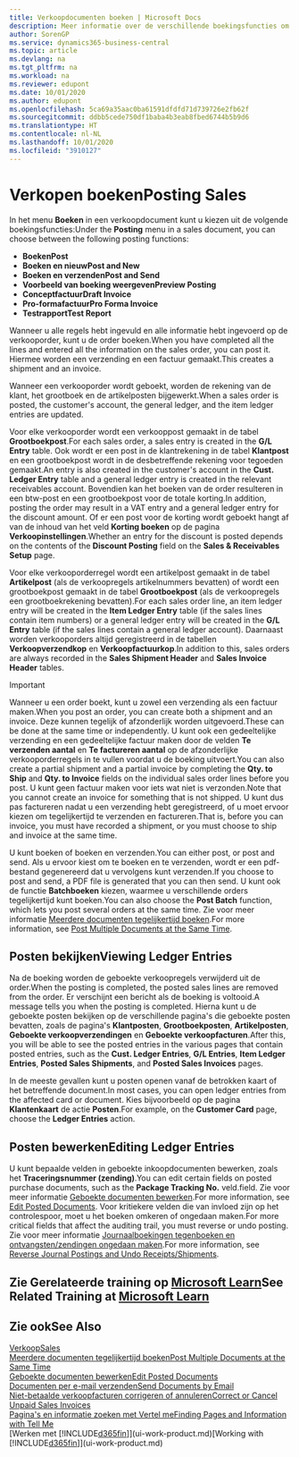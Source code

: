 ```yaml
---
title: Verkoopdocumenten boeken | Microsoft Docs
description: Meer informatie over de verschillende boekingsfuncties om verkoopdocumenten te boeken en hoe u geboekte documenten kunt bijwerken.
author: SorenGP
ms.service: dynamics365-business-central
ms.topic: article
ms.devlang: na
ms.tgt_pltfrm: na
ms.workload: na
ms.reviewer: edupont
ms.date: 10/01/2020
ms.author: edupont
ms.openlocfilehash: 5ca69a35aac0ba61591dfdfd71d739726e2fb62f
ms.sourcegitcommit: ddbb5cede750df1baba4b3eab8fbed6744b5b9d6
ms.translationtype: HT
ms.contentlocale: nl-NL
ms.lasthandoff: 10/01/2020
ms.locfileid: "3910127"
---
```

# <a name="posting-sales"></a><span data-ttu-id="3c5f2-103">Verkopen boeken</span><span class="sxs-lookup"><span data-stu-id="3c5f2-103">Posting Sales</span></span>

<span data-ttu-id="3c5f2-104">In het menu **Boeken** in een verkoopdocument kunt u kiezen uit de volgende boekingsfuncties:</span><span class="sxs-lookup"><span data-stu-id="3c5f2-104">Under the **Posting** menu in a sales document, you can choose between the following posting functions:</span></span>

* <span data-ttu-id="3c5f2-105">**Boeken**</span><span class="sxs-lookup"><span data-stu-id="3c5f2-105">**Post**</span></span>
* <span data-ttu-id="3c5f2-106">**Boeken en nieuw**</span><span class="sxs-lookup"><span data-stu-id="3c5f2-106">**Post and New**</span></span>
* <span data-ttu-id="3c5f2-107">**Boeken en verzenden**</span><span class="sxs-lookup"><span data-stu-id="3c5f2-107">**Post and Send**</span></span>
* <span data-ttu-id="3c5f2-108">**Voorbeeld van boeking weergeven**</span><span class="sxs-lookup"><span data-stu-id="3c5f2-108">**Preview Posting**</span></span>
* <span data-ttu-id="3c5f2-109">**Conceptfactuur**</span><span class="sxs-lookup"><span data-stu-id="3c5f2-109">**Draft Invoice**</span></span>
* <span data-ttu-id="3c5f2-110">**Pro-formafactuur**</span><span class="sxs-lookup"><span data-stu-id="3c5f2-110">**Pro Forma Invoice**</span></span>
* <span data-ttu-id="3c5f2-111">**Testrapport**</span><span class="sxs-lookup"><span data-stu-id="3c5f2-111">**Test Report**</span></span>

<span data-ttu-id="3c5f2-112">Wanneer u alle regels hebt ingevuld en alle informatie hebt ingevoerd op de verkooporder, kunt u de order boeken.</span><span class="sxs-lookup"><span data-stu-id="3c5f2-112">When you have completed all the lines and entered all the information on the sales order, you can post it.</span></span> <span data-ttu-id="3c5f2-113">Hiermee worden een verzending en een factuur gemaakt.</span><span class="sxs-lookup"><span data-stu-id="3c5f2-113">This creates a shipment and an invoice.</span></span>

<span data-ttu-id="3c5f2-114">Wanneer een verkooporder wordt geboekt, worden de rekening van de klant, het grootboek en de artikelposten bijgewerkt.</span><span class="sxs-lookup"><span data-stu-id="3c5f2-114">When a sales order is posted, the customer's account, the general ledger, and the item ledger entries are updated.</span></span>

<span data-ttu-id="3c5f2-115">Voor elke verkooporder wordt een verkooppost gemaakt in de tabel **Grootboekpost**.</span><span class="sxs-lookup"><span data-stu-id="3c5f2-115">For each sales order, a sales entry is created in the **G/L Entry** table.</span></span> <span data-ttu-id="3c5f2-116">Ook wordt er een post in de klantrekening in de tabel **Klantpost** en een grootboekpost wordt in de desbetreffende rekening voor tegoeden gemaakt.</span><span class="sxs-lookup"><span data-stu-id="3c5f2-116">An entry is also created in the customer's account in the **Cust. Ledger Entry** table and a general ledger entry is created in the relevant receivables account.</span></span> <span data-ttu-id="3c5f2-117">Bovendien kan het boeken van de order resulteren in een btw-post en een grootboekpost voor de totale korting.</span><span class="sxs-lookup"><span data-stu-id="3c5f2-117">In addition, posting the order may result in a VAT entry and a general ledger entry for the discount amount.</span></span> <span data-ttu-id="3c5f2-118">Of er een post voor de korting wordt geboekt hangt af van de inhoud van het veld **Korting boeken** op de pagina **Verkoopinstellingen**.</span><span class="sxs-lookup"><span data-stu-id="3c5f2-118">Whether an entry for the discount is posted depends on the contents of the **Discount Posting** field on the **Sales & Receivables Setup** page.</span></span>

<span data-ttu-id="3c5f2-119">Voor elke verkooporderregel wordt een artikelpost gemaakt in de tabel **Artikelpost** (als de verkoopregels artikelnummers bevatten) of wordt een grootboekpost gemaakt in de tabel **Grootboekpost** (als de verkoopregels een grootboekrekening bevatten).</span><span class="sxs-lookup"><span data-stu-id="3c5f2-119">For each sales order line, an item ledger entry will be created in the **Item Ledger Entry** table (if the sales lines contain item numbers) or a general ledger entry will be created in the **G/L Entry** table (if the sales lines contain a general ledger account).</span></span> <span data-ttu-id="3c5f2-120">Daarnaast worden verkooporders altijd geregistreerd in de tabellen **Verkoopverzendkop** en **Verkoopfactuurkop**.</span><span class="sxs-lookup"><span data-stu-id="3c5f2-120">In addition to this, sales orders are always recorded in the **Sales Shipment Header** and **Sales Invoice Header** tables.</span></span>

> [!IMPORTANT]  
> <span data-ttu-id="3c5f2-121">Wanneer u een order boekt, kunt u zowel een verzending als een factuur maken.</span><span class="sxs-lookup"><span data-stu-id="3c5f2-121">When you post an order, you can create both a shipment and an invoice.</span></span> <span data-ttu-id="3c5f2-122">Deze kunnen tegelijk of afzonderlijk worden uitgevoerd.</span><span class="sxs-lookup"><span data-stu-id="3c5f2-122">These can be done at the same time or independently.</span></span> <span data-ttu-id="3c5f2-123">U kunt ook een gedeeltelijke verzending en een gedeeltelijke factuur maken door de velden **Te verzenden aantal** en **Te factureren aantal** op de afzonderlijke verkooporderregels in te vullen voordat u de boeking uitvoert.</span><span class="sxs-lookup"><span data-stu-id="3c5f2-123">You can also create a partial shipment and a partial invoice by completing the **Qty. to Ship** and **Qty. to Invoice** fields on the individual sales order lines before you post.</span></span> <span data-ttu-id="3c5f2-124">U kunt geen factuur maken voor iets wat niet is verzonden.</span><span class="sxs-lookup"><span data-stu-id="3c5f2-124">Note that you cannot create an invoice for something that is not shipped.</span></span> <span data-ttu-id="3c5f2-125">U kunt dus pas factureren nadat u een verzending hebt geregistreerd, of u moet ervoor kiezen om tegelijkertijd te verzenden en factureren.</span><span class="sxs-lookup"><span data-stu-id="3c5f2-125">That is, before you can invoice, you must have recorded a shipment, or you must choose to ship and invoice at the same time.</span></span>

<span data-ttu-id="3c5f2-126">U kunt boeken of boeken en verzenden.</span><span class="sxs-lookup"><span data-stu-id="3c5f2-126">You can either post, or post and send.</span></span> <span data-ttu-id="3c5f2-127">Als u ervoor kiest om te boeken en te verzenden, wordt er een pdf-bestand gegenereerd dat u vervolgens kunt verzenden.</span><span class="sxs-lookup"><span data-stu-id="3c5f2-127">If you choose to post and send, a PDF file is generated that you can then send.</span></span> <span data-ttu-id="3c5f2-128">U kunt ook de functie **Batchboeken** kiezen, waarmee u verschillende orders tegelijkertijd kunt boeken.</span><span class="sxs-lookup"><span data-stu-id="3c5f2-128">You can also choose the **Post Batch** function, which lets you post several orders at the same time.</span></span> <span data-ttu-id="3c5f2-129">Zie voor meer informatie [Meerdere documenten tegelijkertijd boeken](ui-batch-posting.md).</span><span class="sxs-lookup"><span data-stu-id="3c5f2-129">For more information, see [Post Multiple Documents at the Same Time](ui-batch-posting.md).</span></span>

## <a name="viewing-ledger-entries"></a><span data-ttu-id="3c5f2-130">Posten bekijken</span><span class="sxs-lookup"><span data-stu-id="3c5f2-130">Viewing Ledger Entries</span></span>

<span data-ttu-id="3c5f2-131">Na de boeking worden de geboekte verkoopregels verwijderd uit de order.</span><span class="sxs-lookup"><span data-stu-id="3c5f2-131">When the posting is completed, the posted sales lines are removed from the order.</span></span> <span data-ttu-id="3c5f2-132">Er verschijnt een bericht als de boeking is voltooid.</span><span class="sxs-lookup"><span data-stu-id="3c5f2-132">A message tells you when the posting is completed.</span></span> <span data-ttu-id="3c5f2-133">Hierna kunt u de geboekte posten bekijken op de verschillende pagina's die geboekte posten bevatten, zoals de pagina's **Klantposten**, **Grootboekposten**, **Artikelposten**, **Geboekte verkoopverzendingen** en **Geboekte verkoopfacturen**.</span><span class="sxs-lookup"><span data-stu-id="3c5f2-133">After this, you will be able to see the posted entries in the various pages that contain posted entries, such as the **Cust. Ledger Entries**, **G/L Entries**, **Item Ledger Entries**, **Posted Sales Shipments**, and **Posted Sales Invoices** pages.</span></span>  

<span data-ttu-id="3c5f2-134">In de meeste gevallen kunt u posten openen vanaf de betrokken kaart of het betreffende document.</span><span class="sxs-lookup"><span data-stu-id="3c5f2-134">In most cases, you can open ledger entries from the affected card or document.</span></span> <span data-ttu-id="3c5f2-135">Kies bijvoorbeeld op de pagina **Klantenkaart** de actie **Posten**.</span><span class="sxs-lookup"><span data-stu-id="3c5f2-135">For example, on the **Customer Card** page, choose the **Ledger Entries** action.</span></span>

## <a name="editing-ledger-entries"></a><span data-ttu-id="3c5f2-136">Posten bewerken</span><span class="sxs-lookup"><span data-stu-id="3c5f2-136">Editing Ledger Entries</span></span>

<span data-ttu-id="3c5f2-137">U kunt bepaalde velden in geboekte inkoopdocumenten bewerken, zoals het **Traceringsnummer (zending)**.</span><span class="sxs-lookup"><span data-stu-id="3c5f2-137">You can edit certain fields on posted purchase documents, such as the **Package Tracking No.**</span></span> <span data-ttu-id="3c5f2-138">veld.</span><span class="sxs-lookup"><span data-stu-id="3c5f2-138">field.</span></span> <span data-ttu-id="3c5f2-139">Zie voor meer informatie [Geboekte documenten bewerken](across-edit-posted-document.md).</span><span class="sxs-lookup"><span data-stu-id="3c5f2-139">For more information, see [Edit Posted Documents](across-edit-posted-document.md).</span></span> <span data-ttu-id="3c5f2-140">Voor kritiekere velden die van invloed zijn op het controlespoor, moet u het boeken omkeren of ongedaan maken.</span><span class="sxs-lookup"><span data-stu-id="3c5f2-140">For more critical fields that affect the auditing trail, you must reverse or undo posting.</span></span> <span data-ttu-id="3c5f2-141">Zie voor meer informatie [Journaalboekingen tegenboeken en ontvangsten/zendingen ongedaan maken](finance-how-reverse-journal-posting.md).</span><span class="sxs-lookup"><span data-stu-id="3c5f2-141">For more information, see [Reverse Journal Postings and Undo Receipts/Shipments](finance-how-reverse-journal-posting.md).</span></span>

## <a name="see-related-training-at-microsoft-learn"></a><span data-ttu-id="3c5f2-142">Zie Gerelateerde training op [Microsoft Learn](/learn/modules/ship-invoice-items-dynamics-365-business-central/index)</span><span class="sxs-lookup"><span data-stu-id="3c5f2-142">See Related Training at [Microsoft Learn](/learn/modules/ship-invoice-items-dynamics-365-business-central/index)</span></span>

## <a name="see-also"></a><span data-ttu-id="3c5f2-143">Zie ook</span><span class="sxs-lookup"><span data-stu-id="3c5f2-143">See Also</span></span>

[<span data-ttu-id="3c5f2-144">Verkoop</span><span class="sxs-lookup"><span data-stu-id="3c5f2-144">Sales</span></span>](sales-manage-sales.md)  
[<span data-ttu-id="3c5f2-145">Meerdere documenten tegelijkertijd boeken</span><span class="sxs-lookup"><span data-stu-id="3c5f2-145">Post Multiple Documents at the Same Time</span></span>](ui-batch-posting.md)  
[<span data-ttu-id="3c5f2-146">Geboekte documenten bewerken</span><span class="sxs-lookup"><span data-stu-id="3c5f2-146">Edit Posted Documents</span></span>](across-edit-posted-document.md)  
[<span data-ttu-id="3c5f2-147">Documenten per e-mail verzenden</span><span class="sxs-lookup"><span data-stu-id="3c5f2-147">Send Documents by Email</span></span>](ui-how-send-documents-email.md)  
[<span data-ttu-id="3c5f2-148">Niet-betaalde verkoopfacturen corrigeren of annuleren</span><span class="sxs-lookup"><span data-stu-id="3c5f2-148">Correct or Cancel Unpaid Sales Invoices</span></span>](sales-how-correct-cancel-sales-invoice.md)  
[<span data-ttu-id="3c5f2-149">Pagina's en informatie zoeken met Vertel me</span><span class="sxs-lookup"><span data-stu-id="3c5f2-149">Finding Pages and Information with Tell Me</span></span>](ui-search.md)  
<span data-ttu-id="3c5f2-150">[Werken met [!INCLUDE[d365fin](includes/d365fin_md.md)]](ui-work-product.md)</span><span class="sxs-lookup"><span data-stu-id="3c5f2-150">[Working with [!INCLUDE[d365fin](includes/d365fin_md.md)]](ui-work-product.md)</span></span>
